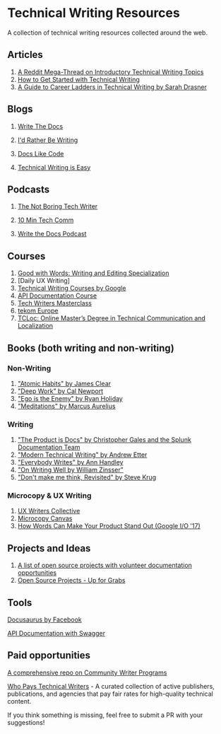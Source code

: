# Technical Writing Resources
A collection of technical writing resources collected around the web. 

## Articles

1. [A Reddit Mega-Thread on Introductory Technical Writing Topics](https://www.reddit.com/r/technicalwriting/comments/bomlrj/read_this_before_asking_about_salaries_what/)
2. [How to Get Started with Technical Writing](https://www.samjulien.com/how-to-get-started-with-technical-writing) 
3. [A Guide to Career Ladders in Technical Writing by Sarah Drasner](https://career-ladders.dev/docs/)


## Blogs

1. [Write The Docs](https://www.writethedocs.org/)

2. [I'd Rather Be Writing](https://idratherbewriting.com/)

3. [Docs Like Code](https://www.docslikecode.com/articles/)

4. [Technical Writing is Easy](https://medium.com/technical-writing-is-easy)

## Podcasts

1. [The Not Boring Tech Writer](https://www.thenotboringtechwriter.com/)

2. [10 Min Tech Comm ](https://www.stitcher.com/show/10minute-tech-comm)

3. [Write the Docs Podcast](https://podcast.writethedocs.org/)

## Courses

1. [Good with Words: Writing and Editing Specialization](https://www.coursera.org/specializations/good-with-words)
2. [Daily UX Writing]
3. [Technical Writing Courses by Google](https://developers.google.com/tech-writing/becoming)
4. [API Documentation Course](https://idratherbewriting.com/learnapidoc/)
5. [Tech Writers Masterclass](https://www.udemy.com/course/tech-writers-master-class/)
6. [tekom Europe](https://www.technical-communication.org/)
7. [TCLoc: Online Master’s Degree in Technical Communication and Localization](https://mastertcloc.unistra.fr/program/format/)


## Books (both writing and non-writing)

### Non-Writing

1. ["Atomic Habits" by James Clear](https://www.goodreads.com/book/show/40121378-atomic-habits)
2. ["Deep Work" by Cal Newport](https://www.goodreads.com/book/show/25744928-deep-work)
3. ["Ego is the Enemy" by Ryan Holiday](http://www.goodreads.com/book/show/27036528-ego-is-the-enemy?from_search=true&search_version=service)
4. ["Meditations" by Marcus Aurelius](https://www.goodreads.com/book/show/662925.Meditations)

### Writing

1. ["The Product is Docs" by Christopher Gales and the Splunk Documentation Team](https://www.goodreads.com/book/show/37563319-the-product-is-docs)
2. ["Modern Technical Writing" by Andrew Etter](https://www.goodreads.com/book/show/28433138-modern-technical-writing)
3. ["Everybody Writes" by Ann Handley](https://www.goodreads.com/book/show/23001125-everybody-writes)
4. ["On Writing Well by William Zinsser"](https://www.goodreads.com/book/show/53343.On_Writing_Well)
5. ["Don't make me think, Revisited" by Steve Krug](https://www.goodreads.com/book/show/18197267-don-t-make-me-think-revisited)

### Microcopy & UX Writing

1. [UX Writers Collective](https://uxwriterscollective.com/)
2. [Microcopy Canvas](https://uxdesign.cc/work-together-to-make-the-words-work-136cb7d5b807)
3. [How Words Can Make Your Product Stand Out (Google I/O '17)](https://www.youtube.com/watch?v=DIGfwUt53nI)

## Projects and Ideas

1. [A list of open source projects with volunteer documentation opportunities](https://www.reddit.com/r/technicalwriting/comments/gcfmuh/a_list_of_open_source_projects_with_volunteer/)
2. [Open Source Projects - Up for Grabs](https://up-for-grabs.net/#/filters?labels=&tags=documentation)

## Tools
[Docusaurus by Facebook](https://docusaurus.io/)

[API Documentation with Swagger](https://swagger.io/resources/articles/documenting-apis-with-swagger/)

## Paid opportunities

[A comprehensive repo on Community Writer Programs](https://github.com/malgamves/CommunityWriterPrograms)

[Who Pays Technical Writers](https://whopaystechnicalwriters.com/) -  A curated collection of active publishers, publications, and agencies that pay fair rates for high-quality technical content.

If you think something is missing, feel free to submit a PR with your suggestions! 

